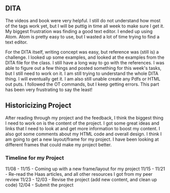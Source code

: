 ## DITA

The videos and book were very helpful. I still do not understand how most of the tags work yet, but I will be puttig in time all week to make sure I get it. My biggest frustration was finding a good text editor. I ended up using Atom. Atom is pretty easy to use, but I wasted a lot of time trying to find a text editor.

For the DITA itself, writing concept was easy, but reference was (still is) a challenge. I looked up some examples, and looked at the examples from the DITA file for the class. I still have a long way to go with the references. I was able to figure out a few things and posted something for this week's tasks, but I still need to work on it. I am still trying to understand the whole DITA thing. I will eventually get it. I am also still unable create any Pdfs or HTML out puts. I followed the OT commands, but I keep getting errors. This part has been very frustrating to say the least!

## Historicizing Project

After reading through my project and the feedback, I think the biggest thing I need to work on is the content of the project. I got some great ideas and links that I need to look at and get more information to boost my content. I also got some comments about my HTML code and overall design. I think I am going to get a new layout/frame for my project. I have been looking at different frames that could make my project better.

### Timeline for my Project 
11/08 - 11/15 - Coming up with a new frame/layout for my project
11/15 - 11/21 - Re-read the Haas articles, and all other resources I got from my peer review
11/23 - 12/03 - Revise the project (add new content, and clean up code)
12/04 - Submit the project
